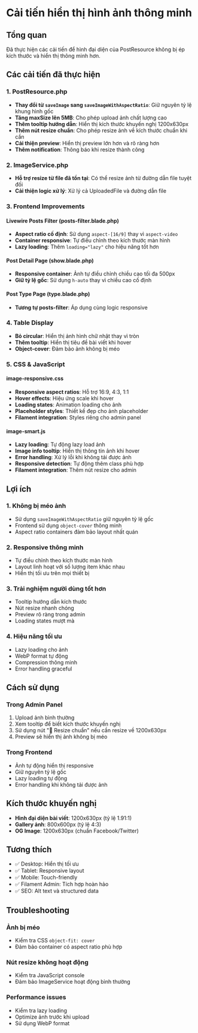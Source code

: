 # Cải tiến hiển thị hình ảnh thông minh

## Tổng quan

Đã thực hiện các cải tiến để hình đại diện của PostResource không bị ép kích thước và hiển thị thông minh hơn.

## Các cải tiến đã thực hiện

### 1. PostResource.php
- **Thay đổi từ `saveImage` sang `saveImageWithAspectRatio`**: Giữ nguyên tỷ lệ khung hình gốc
- **Tăng maxSize lên 5MB**: Cho phép upload ảnh chất lượng cao
- **Thêm tooltip hướng dẫn**: Hiển thị kích thước khuyến nghị 1200x630px
- **Thêm nút resize chuẩn**: Cho phép resize ảnh về kích thước chuẩn khi cần
- **Cải thiện preview**: Hiển thị preview lớn hơn và rõ ràng hơn
- **Thêm notification**: Thông báo khi resize thành công

### 2. ImageService.php
- **Hỗ trợ resize từ file đã tồn tại**: Có thể resize ảnh từ đường dẫn file tuyệt đối
- **Cải thiện logic xử lý**: Xử lý cả UploadedFile và đường dẫn file

### 3. Frontend Improvements

#### Livewire Posts Filter (posts-filter.blade.php)
- **Aspect ratio cố định**: Sử dụng `aspect-[16/9]` thay vì `aspect-video`
- **Container responsive**: Tự điều chỉnh theo kích thước màn hình
- **Lazy loading**: Thêm `loading="lazy"` cho hiệu năng tốt hơn

#### Post Detail Page (show.blade.php)
- **Responsive container**: Ảnh tự điều chỉnh chiều cao tối đa 500px
- **Giữ tỷ lệ gốc**: Sử dụng `h-auto` thay vì chiều cao cố định

#### Post Type Page (type.blade.php)
- **Tương tự posts-filter**: Áp dụng cùng logic responsive

### 4. Table Display
- **Bỏ circular**: Hiển thị ảnh hình chữ nhật thay vì tròn
- **Thêm tooltip**: Hiển thị tiêu đề bài viết khi hover
- **Object-cover**: Đảm bảo ảnh không bị méo

### 5. CSS & JavaScript

#### image-responsive.css
- **Responsive aspect ratios**: Hỗ trợ 16:9, 4:3, 1:1
- **Hover effects**: Hiệu ứng scale khi hover
- **Loading states**: Animation loading cho ảnh
- **Placeholder styles**: Thiết kế đẹp cho ảnh placeholder
- **Filament integration**: Styles riêng cho admin panel

#### image-smart.js
- **Lazy loading**: Tự động lazy load ảnh
- **Image info tooltip**: Hiển thị thông tin ảnh khi hover
- **Error handling**: Xử lý lỗi khi không tải được ảnh
- **Responsive detection**: Tự động thêm class phù hợp
- **Filament integration**: Thêm nút resize cho admin

## Lợi ích

### 1. Không bị méo ảnh
- Sử dụng `saveImageWithAspectRatio` giữ nguyên tỷ lệ gốc
- Frontend sử dụng `object-cover` thông minh
- Aspect ratio containers đảm bảo layout nhất quán

### 2. Responsive thông minh
- Tự điều chỉnh theo kích thước màn hình
- Layout linh hoạt với số lượng item khác nhau
- Hiển thị tối ưu trên mọi thiết bị

### 3. Trải nghiệm người dùng tốt hơn
- Tooltip hướng dẫn kích thước
- Nút resize nhanh chóng
- Preview rõ ràng trong admin
- Loading states mượt mà

### 4. Hiệu năng tối ưu
- Lazy loading cho ảnh
- WebP format tự động
- Compression thông minh
- Error handling graceful

## Cách sử dụng

### Trong Admin Panel
1. Upload ảnh bình thường
2. Xem tooltip để biết kích thước khuyến nghị
3. Sử dụng nút "📐 Resize chuẩn" nếu cần resize về 1200x630px
4. Preview sẽ hiển thị ảnh không bị méo

### Trong Frontend
- Ảnh tự động hiển thị responsive
- Giữ nguyên tỷ lệ gốc
- Lazy loading tự động
- Error handling khi không tải được ảnh

## Kích thước khuyến nghị

- **Hình đại diện bài viết**: 1200x630px (tỷ lệ 1.91:1)
- **Gallery ảnh**: 800x600px (tỷ lệ 4:3)
- **OG Image**: 1200x630px (chuẩn Facebook/Twitter)

## Tương thích

- ✅ Desktop: Hiển thị tối ưu
- ✅ Tablet: Responsive layout
- ✅ Mobile: Touch-friendly
- ✅ Filament Admin: Tích hợp hoàn hảo
- ✅ SEO: Alt text và structured data

## Troubleshooting

### Ảnh bị méo
- Kiểm tra CSS `object-fit: cover`
- Đảm bảo container có aspect ratio phù hợp

### Nút resize không hoạt động
- Kiểm tra JavaScript console
- Đảm bảo ImageService hoạt động bình thường

### Performance issues
- Kiểm tra lazy loading
- Optimize ảnh trước khi upload
- Sử dụng WebP format
